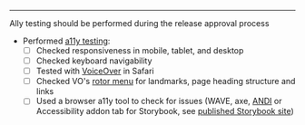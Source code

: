 <!--
  Copy & paste the new Changelog additions here and make sure the PR title follows the semantic PR spec:

  chore(release): <version number>
--->

---

Ally testing should be performed during the release approval process

- Performed [a11y testing](https://github.com/trussworks/accessibility/blob/master/sample_a11y_testing_process.md):
  - [ ] Checked responsiveness in mobile, tablet, and desktop
  - [ ] Checked keyboard navigability
  - [ ] Tested with [VoiceOver](https://dequeuniversity.com/screenreaders/voiceover-keyboard-shortcuts) in Safari
  - [ ] Checked VO's [rotor menu](https://github.com/trussworks/accessibility/blob/master/README.md#how-to-use-the-rotor-menu) for landmarks, page heading structure and links
  - [ ] Used a browser a11y tool to check for issues (WAVE, axe, [ANDI](https://www.ssa.gov/accessibility/andi/help/install.html) or Accessibility addon tab for Storybook, see [published Storybook site](https://storybook.ussforbit.us/))
